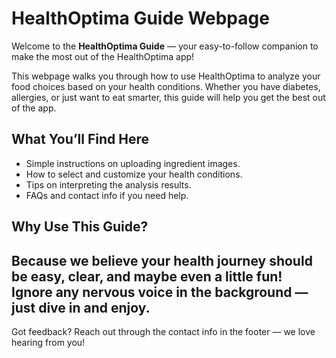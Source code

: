 # HealthOptima Guide Webpage

Welcome to the **HealthOptima Guide** — your easy-to-follow companion to make the most out of the HealthOptima app!

This webpage walks you through how to use HealthOptima to analyze your food choices based on your health conditions. Whether you have diabetes, allergies, or just want to eat smarter, this guide will help you get the best out of the app.

## What You’ll Find Here

- Simple instructions on uploading ingredient images.
- How to select and customize your health conditions.
- Tips on interpreting the analysis results.
- FAQs and contact info if you need help.

## Why Use This Guide?

Because we believe your health journey should be easy, clear, and maybe even a little fun! Ignore any nervous voice in the background — just dive in and enjoy.
---

Got feedback? Reach out through the contact info in the footer — we love hearing from you!
